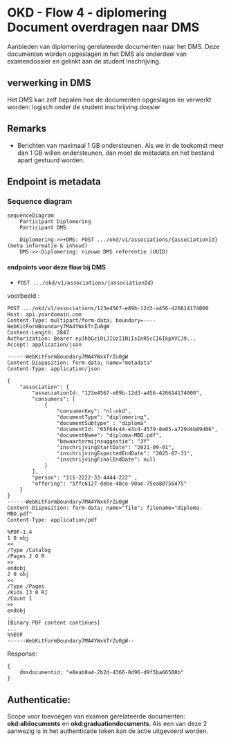 # OKD - Flow 4 - diplomering Document overdragen naar DMS
Aanbieden van diplomering gerelateerde documenten naar het DMS. Deze documenten worden opgeslagen in het DMS als onderdeel van examendossier en gelinkt aan de student inschrijving.



## verwerking in DMS
Het DMS kan zelf bepalen hoe de documenten opgeslagen en verwerkt worden: logisch onder de student inschrijving dossier

## Remarks
- Berichten van maximaal 1 GB ondersteunen. Als we in de toekomst meer dan 1 GB willen ondersteunen, dan moet de metadata en het bestand apart gestuurd worden.



## Endpoint is metadata
### Sequence diagram
```mermaid
sequenceDiagram
    Participant Diplomering
    Participant DMS

    Diplomering->>+DMS: POST .../okd/v1/associations/{associationId} (meta informatie & inhoud)
    DMS->>-Diplomering: nieuwe DMS referentie (UUID)

```
#### endpoints voor deze flow bij DMS
- `POST .../okd/v1/associations/{associationId}`

voorbeeld :
```
POST .../okd/v1/associations/123e4567-e89b-12d3-a456-426614174000
Host: api.yourdomain.com
Content-Type: multipart/form-data; boundary=----WebKitFormBoundary7MA4YWxkTrZu0gW
Content-Length: 2847
Authorization: Bearer eyJhbGciOiJIUzI1NiIsInR5cCI6IkpXVCJ9...
Accept: application/json

------WebKitFormBoundary7MA4YWxkTrZu0gW
Content-Disposition: form-data; name="metadata"
Content-Type: application/json

{
    "association": {
        "associationId: "123e4567-e89b-12d3-a456-426614174000",
        "consumers": [
            {
                "consumerKey": "nl-okd",
                "documentType": "diplomering",
                "documentSubtype" : "diploma"
                "documentId: "65f64c44-e3c4-4579-8e05-a729d4b89d06",
                "documentName": "diploma-MBO.pdf",
                "bewaartermijnsuggestie": "3Y"
                "inschrijvingStartDate": "2021-09-01", 
                "inschrijvingExpectedEndDate": "2025-07-31",
                "inschrijvingFinalEndDate": null
            }
        ],
        "person": "111-2222-33-4444-222" ,
        "offering": "5ffc6127-debe-48ce-90ae-75ea80756475"
    }
}
------WebKitFormBoundary7MA4YWxkTrZu0gW
Content-Disposition: form-data; name="file"; filename="diploma-MBO.pdf"
Content-Type: application/pdf

%PDF-1.4
1 0 obj
<<
/Type /Catalog
/Pages 2 0 R
>>
endobj
2 0 obj
<<
/Type /Pages
/Kids [3 0 R]
/Count 1
>>
endobj
...
[Binary PDF content continues]
...
%%EOF
------WebKitFormBoundary7MA4YWxkTrZu0gW--

```

Response:
```
{
    dmsdocumentid: "e8eab8a4-2b2d-4366-8d96-d9f5ba66508b"
}
```

## Authenticatie:

Scope voor toevoegen van examen gerelateerde documenten: **okd:alldocuments** en **okd:graduationdocuments**.
Als een van deze 2 aanwezig is in het authenticatie token kan de actie uitgevoerd worden.
